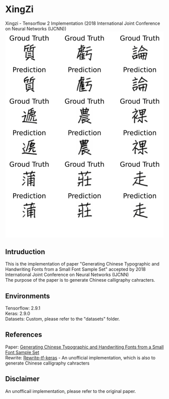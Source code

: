 # XingZi
Xingzi - Tensorflow 2 Implementation (2018 International Joint Conference on Neural Networks (IJCNN))    
![output](./output.jpg)

## Intruduction
This is the implementation of paper "Generating Chinese Typographic and Handwriting Fonts from a Small Font Sample Set" accepted by 2018 International Joint Conference on Neural Networks (IJCNN)  
The purpose of the paper is to generate Chinese calligraphy cahracters.

## Environments
Tensorflow: 2.9.1  
Keras: 2.9.0  
Datasets: Custom, please refer to the "datasets" folder.  

## References
Paper: [Generating Chinese Typographic and Handwriting Fonts from a Small Font Sample Set](https://ieeexplore.ieee.org/document/8489500)  
Rewrite: [Rewrite-tf-keras](https://github.com/huangxinping/Rewrite-tf-keras) - An unofficial implementation, which is also to generate Chinese calligraphy cahracters    

## Disclaimer
An unofficail implementation, please refer to the original paper.  
